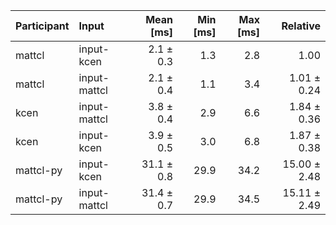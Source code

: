 | Participant | Input | Mean [ms] | Min [ms] | Max [ms] | Relative |
|:---|:---|---:|---:|---:|---:|
| mattcl | input-kcen | 2.1 ± 0.3 | 1.3 | 2.8 | 1.00 |
| mattcl | input-mattcl | 2.1 ± 0.4 | 1.1 | 3.4 | 1.01 ± 0.24 |
| kcen | input-mattcl | 3.8 ± 0.4 | 2.9 | 6.6 | 1.84 ± 0.36 |
| kcen | input-kcen | 3.9 ± 0.5 | 3.0 | 6.8 | 1.87 ± 0.38 |
| mattcl-py | input-kcen | 31.1 ± 0.8 | 29.9 | 34.2 | 15.00 ± 2.48 |
| mattcl-py | input-mattcl | 31.4 ± 0.7 | 29.9 | 34.5 | 15.11 ± 2.49 |

